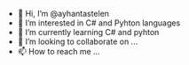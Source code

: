 - 👋 Hi, I’m @ayhantastelen
- 👀 I’m interested in C# and Pyhton languages
- 🌱 I’m currently learning C# and pyhton
- 💞️ I’m looking to collaborate on ...
- 📫 How to reach me ...

<!---
ayhantastelen/ayhantastelen is a ✨ special ✨ repository because its `README.md` (this file) appears on your GitHub profile.
You can click the Preview link to take a look at your changes.
--->
